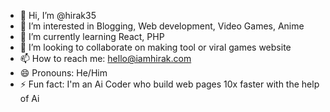 - 👋 Hi, I’m @hirak35
- 👀 I’m interested in Blogging, Web development, Video Games, Anime
- 🌱 I’m currently learning React, PHP
- 💞️ I’m looking to collaborate on making tool or viral games website
- 📫 How to reach me: hello@iamhirak.com
- 😄 Pronouns: He/Him
- ⚡ Fun fact: I'm an Ai Coder who build web pages 10x faster with the help of Ai

<!---
hirak35/hirak35 is a ✨ special ✨ repository because its `README.md` (this file) appears on your GitHub profile.
You can click the Preview link to take a look at your changes.
--->
